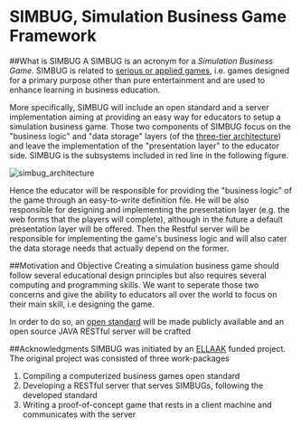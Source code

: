 # SIMBUG, Simulation Business Game Framework

##What is SIMBUG
A SIMBUG is an acronym for a *Simulation Business Game*. SIMBUG is related to [serious or applied games](https://en.wikipedia.org/wiki/Serious_game), i.e. games designed for a primary purpose other than pure entertainment and are used to enhance learning in business education.

More specifically, SIMBUG will include an open standard and a server implementation aiming at providing an easy way for educators to setup a simulation business game. Those two components of SIMBUG focus on the "business logic" and "data storage" layers (of the [three-tier architecture](https://en.wikipedia.org/wiki/Multitier_architecture)) and leave the implementation of the "presentation layer" to the educator side. SIMBUG is the subsystems included in red line in the following figure.

![simbug_architecture](https://cloud.githubusercontent.com/assets/13544631/9016385/802dad20-37d9-11e5-9734-c3f99318b96b.png)

Hence the educator will be responsible for providing the "business logic" of the game through an easy-to-write definition file. He will be also responsible for designing and implementing the presentation layer (e.g. the web forms that the players will complete), although in the future a default presentation layer will be offered. Then the Restful server will be responsible for implementing the game's business logic and will also cater the data storage needs that actually depend on the former. 

##Motivation and Objective
Creating a simulation business game should follow several educational design principles but also requires several computing and programming skills. We want to seperate those two concerns and give the ability to educators all over the world to focus on their main skill, i.e designing the game. 

In order to do so, an [open standard](https://github.com/dkremmydas/simbug/blob/master/SIMBUG%20open%20standard.md) will be made publicly available and an open source JAVA RESTful server will be crafted


##Acknowledgments
SIMBUG was initiated by an [ELLAAK](https://ellak.gr/) funded project. The original project was consisted of three work-packages

1. Compiling a computerized business games open standard
2. Developing a RESTful server that serves SIMBUGs, following the developed standard
3. Writing a proof-of-concept game that rests in a client machine and communicates with the server
